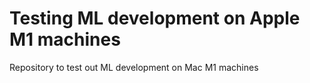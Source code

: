 # Testing ML development on Apple M1 machines
Repository to test out ML development on Mac M1 machines
